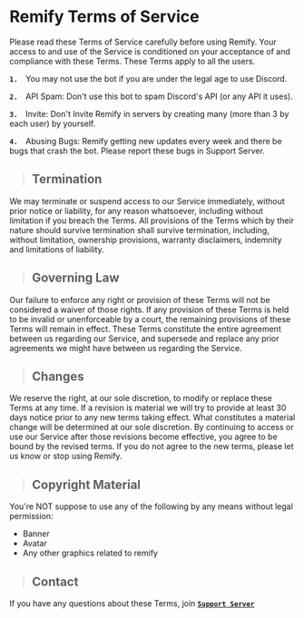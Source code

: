 # **Remify Terms of Service**
Please read these Terms of Service carefully before using Remify. Your access to and use of the Service is conditioned on your acceptance of and compliance with these Terms. These Terms apply to all the users.

**`1.`** ⠀You may not use the bot if you are under the legal age to use Discord.

**`2.`** ⠀API Spam: Don't use this bot to spam Discord's API (or any API it uses).

**`3.`** ⠀Invite: Don't Invite Remify in servers by creating many (more than 3 by each user) by yourself.

**`4.`** ⠀Abusing Bugs: Remify getting new updates every week and there be bugs that crash the bot. Please report these bugs in Support Server.

> ## Termination
We may terminate or suspend access to our Service immediately, without prior notice or liability, for any reason whatsoever, including without limitation if you breach the Terms. All provisions of the Terms which by their nature should survive termination shall survive termination, including, without limitation, ownership provisions, warranty disclaimers, indemnity and limitations of liability.

> ## Governing Law
Our failure to enforce any right or provision of these Terms will not be considered a waiver of those rights. If any provision of these Terms is held to be invalid or unenforceable by a court, the remaining provisions of these Terms will remain in effect. These Terms constitute the entire agreement between us regarding our Service, and supersede and replace any prior agreements we might have between us regarding the Service.

>## Changes
We reserve the right, at our sole discretion, to modify or replace these Terms at any time. If a revision is material we will try to provide at least 30 days notice prior to any new terms taking effect. What constitutes a material change will be determined at our sole discretion. By continuing to access or use our Service after those revisions become effective, you agree to be bound by the revised terms. If you do not agree to the new terms, please let us know or stop using Remify.

>## Copyright Material
You're NOT suppose to use any of the following by any means without legal permission:
* Banner
* Avatar
* Any other graphics related to remify

>## Contact
If you have any questions about these Terms, join [**`Support Server`**](https://support.remify.tech/)
